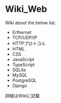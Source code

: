 # Wiki_Web
Wiki about the below list.

+ Erthernet
+ TCP/UDP/IP
+ HTTPプロトコル
+ HTML
+ CSS
+ JavaScript
+ TypeScript
+ SQLite
+ MySQL
+ PostgreSQL
+ Django

詳細はWikiに記載
